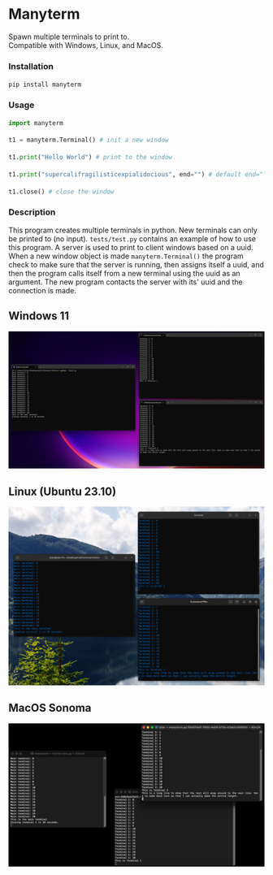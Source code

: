 # Manyterm
Spawn multiple terminals to print to.  
Compatible with Windows, Linux, and MacOS.    
### Installation
`pip install manyterm`
### Usage
```py
import manyterm 

t1 = manyterm.Terminal() # init a new window

t1.print("Hello World") # print to the window

t1.print("supercalifragilisticexpialidocious", end="") # default end="\n"

t1.close() # close the window
```
### Description
This program creates multiple terminals in python. New terminals can only be printed to (no input). `tests/test.py` contains an example of how to use this program. A server is used to print to client windows based on a uuid. When a new window object is made `manyterm.Terminal()` the program check to make sure that the server is running, then assigns itself a uuid, and then the program calls itself from a new terminal using the uuid as an argument. The new program contacts the server with its' uuid and the connection is made.
## Windows 11
![Picture showing windows example](tests/screenshot-win.png)
## Linux (Ubuntu 23.10)
![Picture showing windows example](tests/screenshot-linux.png)
## MacOS Sonoma
![Picture showing windows example](tests/screenshot-macos.jpg)
